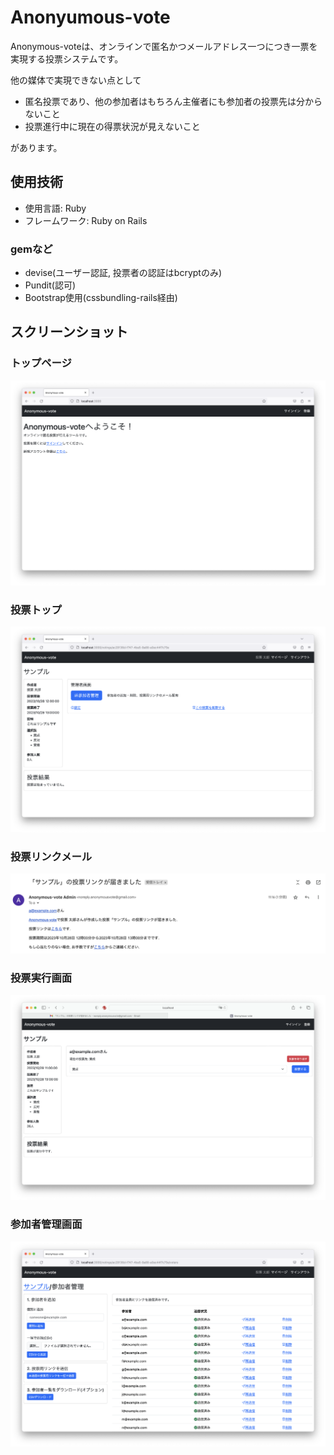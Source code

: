 # Anonyumous-vote

Anonymous-voteは、オンラインで匿名かつメールアドレス一つにつき一票を実現する投票システムです。

他の媒体で実現できない点として

+ 匿名投票であり、他の参加者はもちろん主催者にも参加者の投票先は分からないこと
+ 投票進行中に現在の得票状況が見えないこと

があります。

## 使用技術
+ 使用言語: Ruby
+ フレームワーク: Ruby on Rails

### gemなど
+ devise(ユーザー認証, 投票者の認証はbcryptのみ)
+ Pundit(認可)
+ Bootstrap使用(cssbundling-rails経由)

## スクリーンショット
### トップページ
![トップページの画像](/screenshots/pages/toppage.png)

### 投票トップ
![投票画面の画像](/screenshots/pages/voting.png)

### 投票リンクメール
![投票リンクメールの画像](/screenshots/email/voter/vote_link_arrived.png)

### 投票実行画面
![投票実行画面の画像](/screenshots/features/voting/voter/voted.png)

### 参加者管理画面
![参加者管理画面の画像](/screenshots/features/voters/all_delivered.png)